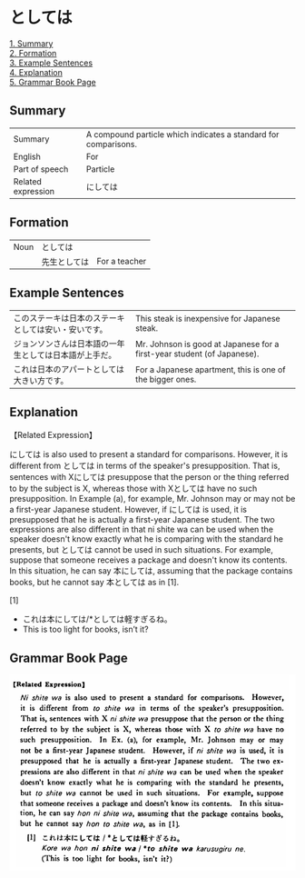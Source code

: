 # としては

[1. Summary](#summary)<br>
[2. Formation](#formation)<br>
[3. Example Sentences](#example-sentences)<br>
[4. Explanation](#explanation)<br>
[5. Grammar Book Page](#grammar-book-page)<br>


## Summary

<table><tr>   <td>Summary</td>   <td>A compound particle which indicates a standard for comparisons.</td></tr><tr>   <td>English</td>   <td>For</td></tr><tr>   <td>Part of speech</td>   <td>Particle</td></tr><tr>   <td>Related expression</td>   <td>にしては</td></tr></table>

## Formation

<table class="table"> <tbody><tr class="tr head"> <td class="td"><span class="bold"><span>Noun</span></span></td> <td class="td"><span class="concept">としては</span> </td> <td class="td"><span>&nbsp;</span></td> </tr> <tr class="tr"> <td class="td"><span>&nbsp;</span></td> <td class="td"><span>先生<span class="concept">としては</span></span> </td> <td class="td"><span>For    a teacher</span></td> </tr></tbody></table>

## Example Sentences

<table><tr>   <td>このステーキは日本のステーキとしては安い・安いです。</td>   <td>This steak is inexpensive for Japanese steak.</td></tr><tr>   <td>ジョンソンさんは日本語の一年生としては日本語が上手だ。</td>   <td>Mr. Johnson is good at Japanese for a first-year student (of Japanese).</td></tr><tr>   <td>これは日本のアパートとしては大きい方です。</td>   <td>For a Japanese apartment, this is one of the bigger ones.</td></tr></table>

## Explanation

<p>【Related Expression】</p>  <p>にしては is also used to present a standard for comparisons. However, it is different from <span class="cloze">としては</span> in terms of the speaker's presupposition. That is, sentences with Xにしては presuppose that the person or the thing referred to by the subject is X, whereas those with X<span class="cloze">としては</span> have no such presupposition. In Example (a), for example, Mr. Johnson may or may not be a first-year Japanese student. However, if にしては is used, it is presupposed that he is actually a first-year Japanese student. The two expressions are also different in that ni shite wa can be used when the speaker doesn't know exactly what he is comparing with the standard he presents, but <span class="cloze">としては</span> cannot be used in such situations. For example, suppose that someone receives a package and doesn't know its contents. In this situation, he can say 本にしては, assuming that the package contains books, but he cannot say 本<span class="cloze">としては</span> as in [1].</p>  <p>[1]</p>  <ul> <li>これは本にしては/*<span class="cloze">としては</span>軽すぎるね。</li> <li>This is too light for books, isn’t it?</li> </ul>

## Grammar Book Page

![](../img/Basicとしては.png)

